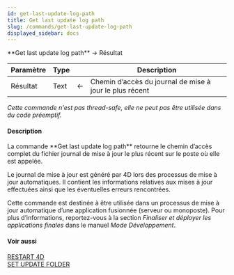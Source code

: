 ```yaml
---
id: get-last-update-log-path
title: Get last update log path
slug: /commands/get-last-update-log-path
displayed_sidebar: docs
---
```


<!--REF #_command_.Get last update log path.Syntax-->**Get last update log path** -> Résultat<!-- END REF-->
<!--REF #_command_.Get last update log path.Params-->
| Paramètre | Type |  | Description |
| --- | --- | --- | --- |
| Résultat | Text | &#8592; | Chemin d’accès du journal de mise à jour le plus récent |

<!-- END REF-->

*Cette commande n'est pas thread-safe, elle ne peut pas être utilisée dans du code préemptif.*


#### Description 

<!--REF #_command_.Get last update log path.Summary-->La commande **Get last update log path** retourne le chemin d’accès complet du fichier journal de mise à jour le plus récent sur le poste où elle est appelée.<!-- END REF-->

Le journal de mise à jour est généré par 4D lors des processus de mise à jour automatiques. Il contient les informations relatives aux mises à jour effectuées ainsi que les éventuelles erreurs rencontrées. 

Cette commande est destinée à être utilisée dans un processus de mise à jour automatique d’une application fusionnée (serveur ou monoposte). Pour plus d’informations, reportez-vous à la section *Finaliser et déployer les applications finales* dans le manuel *Mode Développement*.

#### Voir aussi 

[RESTART 4D](restart-4d.md)  
[SET UPDATE FOLDER](set-update-folder.md)  